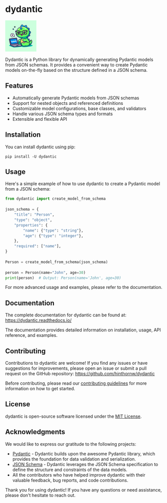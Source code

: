 # dydantic

<p align="left">
  <img src="https://raw.githubusercontent.com/hinthornw/dydantic/main/docs/docs/static/img/dyno.svg" width="100" alt="dyno">
</p>

Dydantic is a Python library for dynamically generating Pydantic models from JSON schemas. It provides a convenient way to create Pydantic models on-the-fly based on the structure defined in a JSON schema.

## Features

- Automatically generate Pydantic models from JSON schemas
- Support for nested objects and referenced definitions
- Customizable model configurations, base classes, and validators
- Handle various JSON schema types and formats
- Extensible and flexible API

## Installation

You can install dydantic using pip:

```shell
pip install -U dydantic
```

## Usage

Here's a simple example of how to use dydantic to create a Pydantic model from a JSON schema:

```python
from dydantic import create_model_from_schema

json_schema = {
    "title": "Person",
    "type": "object",
    "properties": {
        "name": {"type": "string"},
        "age": {"type": "integer"},
    },
    "required": ["name"],
}

Person = create_model_from_schema(json_schema)

person = Person(name="John", age=30)
print(person)  # Output: Person(name='John', age=30)
```

For more advanced usage and examples, please refer to the documentation.

## Documentation

The complete documentation for dydantic can be found at:
https://dydantic.readthedocs.io/

The documentation provides detailed information on installation, usage, API reference, and examples.

## Contributing

Contributions to dydantic are welcome! If you find any issues or have suggestions for improvements, please open an issue or submit a pull request on the GitHub repository:
https://github.com/hinthornw/dydantic

Before contributing, please read our [contributing guidelines](CONTRIBUTING.md) for more information on how to get started.

## License

dydantic is open-source software licensed under the [MIT License](LICENSE).

## Acknowledgments

We would like to express our gratitude to the following projects:

- [Pydantic](https://github.com/pydantic/pydantic) - Dydantic builds upon the awesome Pydantic library, which provides the foundation for data validation and serialization.
- [JSON Schema](https://json-schema.org/) - Dydantic leverages the JSON Schema specification to define the structure and constraints of the data models.
- All the contributors who have helped improve dydantic with their valuable feedback, bug reports, and code contributions.

Thank you for using dydantic! If you have any questions or need assistance, please don't hesitate to reach out.